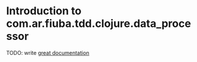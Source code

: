 # Introduction to com.ar.fiuba.tdd.clojure.data_processor

TODO: write [great documentation](http://jacobian.org/writing/what-to-write/)
